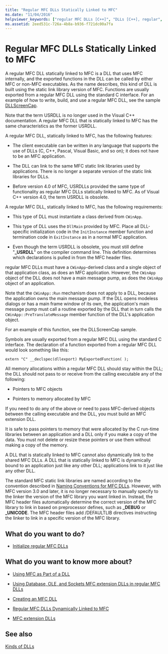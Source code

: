 ```yaml
---
title: "Regular MFC DLLs Statically Linked to MFC"
ms.date: "11/04/2016"
helpviewer_keywords: ["regular MFC DLLs [C++]", "DLLs [C++], regular", "USRDLLs", "USRDLLs, statically linked to MFC", "statically linked DLLs [C++]", "regular MFC DLLs [C++], statically linked to MFC"]
ms.assetid: 2eed531c-726a-4b8a-b936-f721dc00a7fa
---
```

# Regular MFC DLLs Statically Linked to MFC

A regular MFC DLL statically linked to MFC is a DLL that uses MFC internally, and the exported functions in the DLL can be called by either MFC or non-MFC executables. As the name describes, this kind of DLL is built using the static link library version of MFC. Functions are usually exported from a regular MFC DLL using the standard C interface. For an example of how to write, build, and use a regular MFC DLL, see the sample [DLLScreenCap](https://github.com/Microsoft/VCSamples/tree/master/VC2010Samples/MFC/advanced/DllScreenCap).

Note that the term USRDLL is no longer used in the Visual C++ documentation. A regular MFC DLL that is statically linked to MFC has the same characteristics as the former USRDLL.

A regular MFC DLL, statically linked to MFC, has the following features:

- The client executable can be written in any language that supports the use of DLLs (C, C++, Pascal, Visual Basic, and so on); it does not have to be an MFC application.

- The DLL can link to the same MFC static link libraries used by applications. There is no longer a separate version of the static link libraries for DLLs.

- Before version 4.0 of MFC, USRDLLs provided the same type of functionality as regular MFC DLLs statically linked to MFC. As of Visual C++ version 4.0, the term USRDLL is obsolete.

A regular MFC DLL, statically linked to MFC, has the following requirements:

- This type of DLL must instantiate a class derived from `CWinApp`.

- This type of DLL uses the `DllMain` provided by MFC. Place all DLL-specific initialization code in the `InitInstance` member function and termination code in `ExitInstance` as in a normal MFC application.

- Even though the term USRDLL is obsolete, you must still define "**_USRDLL**" on the compiler command line. This definition determines which declarations is pulled in from the MFC header files.

regular MFC DLLs must have a `CWinApp`-derived class and a single object of that application class, as does an MFC application. However, the `CWinApp` object of the DLL does not have a main message pump, as does the `CWinApp` object of an application.

Note that the `CWinApp::Run` mechanism does not apply to a DLL, because the application owns the main message pump. If the DLL opens modeless dialogs or has a main frame window of its own, the application's main message pump must call a routine exported by the DLL that in turn calls the `CWinApp::PreTranslateMessage` member function of the DLL's application object.

For an example of this function, see the DLLScreenCap sample.

Symbols are usually exported from a regular MFC DLL using the standard C interface. The declaration of a function exported from a regular MFC DLL would look something like this:

```
extern "C" __declspec(dllexport) MyExportedFunction( );
```

All memory allocations within a regular MFC DLL should stay within the DLL; the DLL should not pass to or receive from the calling executable any of the following:

- Pointers to MFC objects

- Pointers to memory allocated by MFC

If you need to do any of the above or need to pass MFC-derived objects between the calling executable and the DLL, you must build an MFC extension DLL.

It is safe to pass pointers to memory that were allocated by the C run-time libraries between an application and a DLL only if you make a copy of the data. You must not delete or resize these pointers or use them without making a copy of the memory.

A DLL that is statically linked to MFC cannot also dynamically link to the shared MFC DLLs. A DLL that is statically linked to MFC is dynamically bound to an application just like any other DLL; applications link to it just like any other DLL.

The standard MFC static link libraries are named according to the convention described in [Naming Conventions for MFC DLLs](../mfc/mfc-library-versions.md#mfc-static-library-naming-conventions). However, with MFC version 3.0 and later, it is no longer necessary to manually specify to the linker the version of the MFC library you want linked in. Instead, the MFC header files automatically determine the correct version of the MFC library to link in based on preprocessor defines, such as **\_DEBUG** or **_UNICODE**. The MFC header files add /DEFAULTLIB directives instructing the linker to link in a specific version of the MFC library.

## What do you want to do?

- [Initialize regular MFC DLLs](run-time-library-behavior.md#initializing-regular-dlls)

## What do you want to know more about?

- [Using MFC as Part of a DLL](../mfc/tn011-using-mfc-as-part-of-a-dll.md)

- [Using Database, OLE, and Sockets MFC extension DLLs in regular MFC DLLs](using-database-ole-and-sockets-extension-dlls-in-regular-dlls.md)

- [Creating an MFC DLL](../mfc/reference/mfc-dll-wizard.md)

- [Regular MFC DLLs Dynamically Linked to MFC](regular-dlls-dynamically-linked-to-mfc.md)

- [MFC extension DLLs](extension-dlls-overview.md)

## See also

[Kinds of DLLs](kinds-of-dlls.md)
